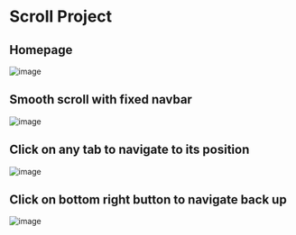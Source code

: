 # Scroll Project

## Homepage
![image](https://user-images.githubusercontent.com/108999846/205443675-f8255fa0-c541-4037-873a-4846a0c88e86.png)

## Smooth scroll with fixed navbar
![image](https://user-images.githubusercontent.com/108999846/205443774-46bdd782-3dbe-4867-a0ba-e8ffd39aac71.png)

## Click on any tab to navigate to its position
![image](https://user-images.githubusercontent.com/108999846/205443803-7349824e-cdad-4b3f-81d0-0c3ae777cfa2.png)

## Click on bottom right button to navigate back up
![image](https://user-images.githubusercontent.com/108999846/205443834-157c7df6-e200-432a-aa0a-8b61485361c2.png)



